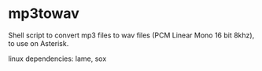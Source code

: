 # mp3towav

Shell script to convert mp3 files to wav files (PCM Linear Mono 16 bit 8khz), to use on Asterisk.

linux dependencies: lame, sox
